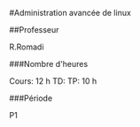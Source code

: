#Administration avancée de linux

##Professeur

R.Romadi

###Nombre d'heures

Cours: 12 h
TD:
TP: 10 h

###Période

P1
